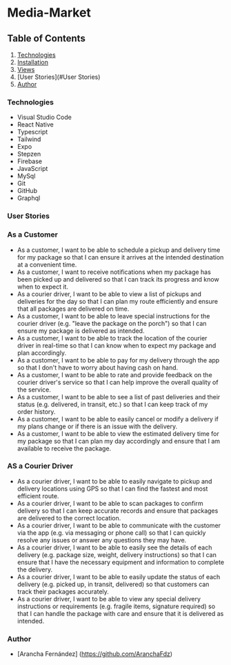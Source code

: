 # Media-Market

## Table of Contents

1. [Technologies](#Technologies)
2. [Installation](#Installation)
3. [Views](#Views)
4. [User Stories](#User Stories)
5. [Author](#Author)


### Technologies
- Visual Studio Code
- React Native
- Typescript
- Tailwind
- Expo
- Stepzen
- Firebase
- JavaScript
- MySql
- Git 
- GitHub
- Graphql

### User Stories

### As a Customer

- As a customer, I want to be able to schedule a pickup and delivery time for my package so that I can ensure it arrives at the intended destination at a convenient time.
- As a customer, I want to receive notifications when my package has been picked up and delivered so that I can track its progress and know when to expect it.
- As a courier driver, I want to be able to view a list of pickups and deliveries for the day so that I can plan my route efficiently and ensure that all packages are delivered on time.
- As a customer, I want to be able to leave special instructions for the courier driver (e.g. "leave the package on the porch") so that I can ensure my package is delivered as intended.
- As a customer, I want to be able to track the location of the courier driver in real-time so that I can know when to expect my package and plan accordingly.
- As a customer, I want to be able to pay for my delivery through the app so that I don't have to worry about having cash on hand.
- As a customer, I want to be able to rate and provide feedback on the courier driver's service so that I can help improve the overall quality of the service.
- As a customer, I want to be able to see a list of past deliveries and their status (e.g. delivered, in transit, etc.) so that I can keep track of my order history.
- As a customer, I want to be able to easily cancel or modify a delivery if my plans change or if there is an issue with the delivery.
-  As a customer, I want to be able to view the estimated delivery time for my package so that I can plan my day accordingly and ensure that I am available to receive the package.

### AS a Courier Driver

- As a courier driver, I want to be able to easily navigate to pickup and delivery locations using GPS so that I can find the fastest and most efficient route.
- As a courier driver, I want to be able to scan packages to confirm delivery so that I can keep accurate records and ensure that packages are delivered to the correct location.
- As a courier driver, I want to be able to communicate with the customer via the app (e.g. via messaging or phone call) so that I can quickly resolve any issues or answer any questions they may have.
- As a courier driver, I want to be able to easily see the details of each delivery (e.g. package size, weight, delivery instructions) so that I can ensure that I have the necessary equipment and information to complete the delivery.
- As a courier driver, I want to be able to easily update the status of each delivery (e.g. picked up, in transit, delivered) so that customers can track their packages accurately.
- As a courier driver, I want to be able to view any special delivery instructions or requirements (e.g. fragile items, signature required) so that I can handle the package with care and ensure that it is delivered as intended.



### Author

- [Arancha Fernández] (https://github.com/AranchaFdz)


 

